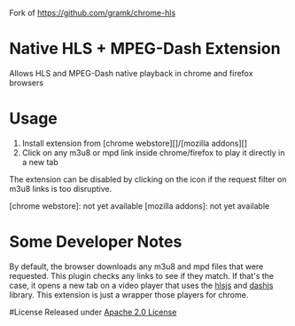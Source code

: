Fork of https://github.com/gramk/chrome-hls

# Native HLS + MPEG-Dash Extension

Allows HLS and MPEG-Dash native playback in chrome and firefox browsers

# Usage

1. Install extension from [chrome webstore][]/[mozilla addons][]
2. Click on any m3u8 or mpd link inside chrome/firefox to play it directly in a new tab

The extension can be disabled by clicking on the icon if the request filter on m3u8 links is too disruptive.

[chrome webstore]: not yet available
[mozilla addons]: not yet available

# Some Developer Notes

By default, the browser downloads any m3u8 and mpd files that were requested. This plugin checks any links to see if
they match.
If that's the case, it opens a new tab on a video player that uses the [hlsjs][] and [dashjs][] library. This extension
is just a wrapper those players for chrome.

[hlsjs]: https://github.com/dailymotion/hls.js
[dashjs]: https://github.com/Dash-Industry-Forum/dash.js

#License
Released under [Apache 2.0 License](LICENSE)
